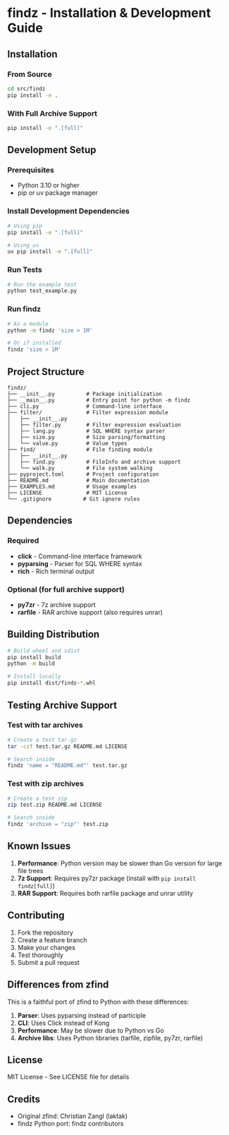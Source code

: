 # findz - Installation & Development Guide

## Installation

### From Source

```bash
cd src/findz
pip install -e .
```

### With Full Archive Support

```bash
pip install -e ".[full]"
```

## Development Setup

### Prerequisites

- Python 3.10 or higher
- pip or uv package manager

### Install Development Dependencies

```bash
# Using pip
pip install -e ".[full]"

# Using uv
uv pip install -e ".[full]"
```

### Run Tests

```bash
# Run the example test
python test_example.py
```

### Run findz

```bash
# As a module
python -m findz 'size > 1M'

# Or if installed
findz 'size > 1M'
```

## Project Structure

```
findz/
├── __init__.py          # Package initialization
├── __main__.py          # Entry point for python -m findz
├── cli.py               # Command-line interface
├── filter/              # Filter expression module
│   ├── __init__.py
│   ├── filter.py        # Filter expression evaluation
│   ├── lang.py          # SQL WHERE syntax parser
│   ├── size.py          # Size parsing/formatting
│   └── value.py         # Value types
├── find/                # File finding module
│   ├── __init__.py
│   ├── find.py          # FileInfo and archive support
│   └── walk.py          # File system walking
├── pyproject.toml       # Project configuration
├── README.md            # Main documentation
├── EXAMPLES.md          # Usage examples
├── LICENSE              # MIT License
└── .gitignore          # Git ignore rules
```

## Dependencies

### Required
- **click** - Command-line interface framework
- **pyparsing** - Parser for SQL WHERE syntax
- **rich** - Rich terminal output

### Optional (for full archive support)
- **py7zr** - 7z archive support
- **rarfile** - RAR archive support (also requires unrar)

## Building Distribution

```bash
# Build wheel and sdist
pip install build
python -m build

# Install locally
pip install dist/findz-*.whl
```

## Testing Archive Support

### Test with tar archives
```bash
# Create a test tar.gz
tar -czf test.tar.gz README.md LICENSE

# Search inside
findz 'name = "README.md"' test.tar.gz
```

### Test with zip archives
```bash
# Create a test zip
zip test.zip README.md LICENSE

# Search inside
findz 'archive = "zip"' test.zip
```

## Known Issues

1. **Performance**: Python version may be slower than Go version for large file trees
2. **7z Support**: Requires py7zr package (install with `pip install findz[full]`)
3. **RAR Support**: Requires both rarfile package and unrar utility

## Contributing

1. Fork the repository
2. Create a feature branch
3. Make your changes
4. Test thoroughly
5. Submit a pull request

## Differences from zfind

This is a faithful port of zfind to Python with these differences:

1. **Parser**: Uses pyparsing instead of participle
2. **CLI**: Uses Click instead of Kong
3. **Performance**: May be slower due to Python vs Go
4. **Archive libs**: Uses Python libraries (tarfile, zipfile, py7zr, rarfile)

## License

MIT License - See LICENSE file for details

## Credits

- Original zfind: Christian Zangl (laktak)
- findz Python port: findz contributors
